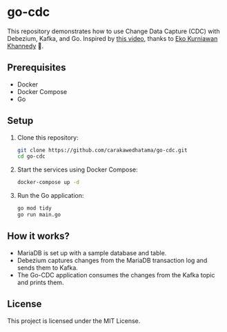 # go-cdc

This repository demonstrates how to use Change Data Capture (CDC) with Debezium, Kafka, and Go.
Inspired by [this video](https://www.youtube.com/watch?v=5ETH7ENJ-Vs&ab_channel=ProgrammerZamanNow), thanks to [Eko Kurniawan Khannedy](https://www.linkedin.com/in/khannedy/) 🎉.

## Prerequisites

- Docker
- Docker Compose
- Go

## Setup

1. Clone this repository:
   ```bash
   git clone https://github.com/carakawedhatama/go-cdc.git
   cd go-cdc
   ```

2. Start the services using Docker Compose:
   ```bash
   docker-compose up -d
   ```

3. Run the Go application:
   ```bash
   go mod tidy
   go run main.go
   ```

## How it works?
- MariaDB is set up with a sample database and table.
- Debezium captures changes from the MariaDB transaction log and sends them to Kafka.
- The Go-CDC application consumes the changes from the Kafka topic and prints them.

## License
This project is licensed under the MIT License.
